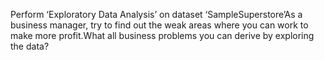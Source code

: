 
Perform ‘Exploratory Data Analysis’ on dataset ‘SampleSuperstore’As a business manager, try to find out the weak areas where you can
work to make more profit.What all business problems you can derive by exploring the data?

